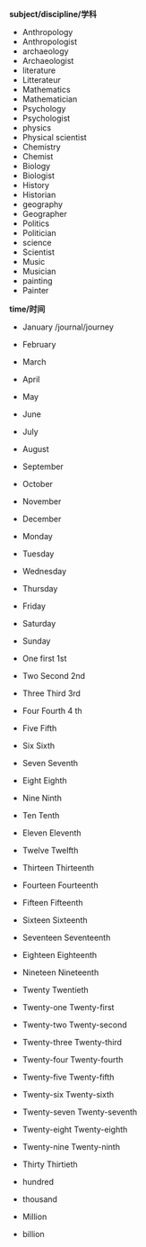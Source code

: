**subject/discipline/学科**
- Anthropology
- Anthropologist
- archaeology
- Archaeologist
- literature
- Litterateur
- Mathematics
- Mathematician
- Psychology
- Psychologist
- physics
- Physical scientist
- Chemistry
- Chemist
- Biology
- Biologist
- History
- Historian
- geography
- Geographer
- Politics
- Politician
- science
- Scientist
- Music
- Musician
- painting
- Painter

**time/时间**
- January /journal/journey
- February
- March
- April
- May
- June
- July
- August
- September
- October
- November
- December

- Monday
- Tuesday
- Wednesday
- Thursday
- Friday
- Saturday
- Sunday

- One first 1st
- Two Second 2nd
- Three Third 3rd
- Four Fourth 4 th
- Five Fifth
- Six Sixth
- Seven Seventh
- Eight Eighth
- Nine Ninth
- Ten Tenth
- Eleven Eleventh
- Twelve Twelfth
- Thirteen Thirteenth
- Fourteen Fourteenth
- Fifteen Fifteenth
- Sixteen Sixteenth
- Seventeen Seventeenth
- Eighteen Eighteenth
- Nineteen Nineteenth
- Twenty Twentieth
- Twenty-one Twenty-first
- Twenty-two Twenty-second
- Twenty-three Twenty-third
- Twenty-four Twenty-fourth
- Twenty-five Twenty-fifth
- Twenty-six Twenty-sixth
- Twenty-seven Twenty-seventh
- Twenty-eight Twenty-eighth
- Twenty-nine Twenty-ninth
- Thirty Thirtieth
- hundred
- thousand
- Million
- billion